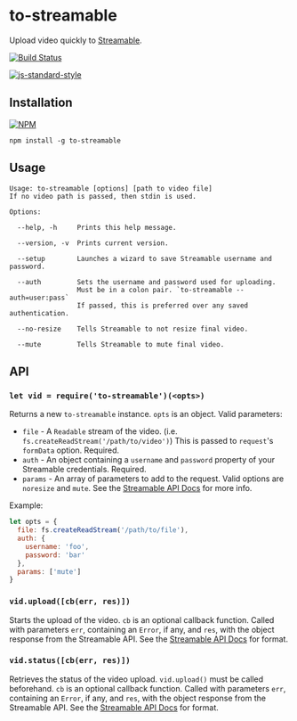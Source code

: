 # to-streamable

Upload video quickly to [Streamable](http://streamable.com).

[![Build Status](https://travis-ci.org/remixz/to-streamable.svg?branch=master)](https://travis-ci.org/remixz/to-streamable)

[![js-standard-style](https://cdn.rawgit.com/feross/standard/master/badge.svg)](https://github.com/feross/standard)

## Installation

[![NPM](https://nodei.co/npm/to-streamable.png)](https://nodei.co/npm/to-streamable/)

```
npm install -g to-streamable
```

## Usage

```
Usage: to-streamable [options] [path to video file]
If no video path is passed, then stdin is used.

Options:

  --help, -h     Prints this help message.

  --version, -v  Prints current version.

  --setup        Launches a wizard to save Streamable username and password.

  --auth         Sets the username and password used for uploading.
                 Must be in a colon pair. `to-streamable --auth=user:pass`
                 If passed, this is preferred over any saved authentication.

  --no-resize    Tells Streamable to not resize final video.

  --mute         Tells Streamable to mute final video.
```

## API

### `let vid = require('to-streamable')(<opts>)`

Returns a new `to-streamable` instance. `opts` is an object. Valid parameters:

* `file` - A `Readable` stream of the video. (i.e. `fs.createReadStream('/path/to/video')`) This is passed to `request`'s `formData` option. Required.
* `auth` - An object containing a `username` and `password` property of your Streamable credentials. Required.
* `params` - An array of parameters to add to the request. Valid options are `noresize` and `mute`. See the [Streamable API Docs](http://streamable.com/documentation) for more info.

Example:

```js
let opts = {
  file: fs.createReadStream('/path/to/file'),
  auth: {
    username: 'foo',
    password: 'bar'
  },
  params: ['mute']
}
```

### `vid.upload([cb(err, res)])`

Starts the upload of the video. `cb` is an optional callback function. Called with parameters `err`, containing an `Error`, if any, and `res`, with the object response from the Streamable API. See the [Streamable API Docs](http://streamable.com/documentation) for format.

### `vid.status([cb(err, res)])`

Retrieves the status of the video upload. `vid.upload()` must be called beforehand. `cb` is an optional callback function. Called with parameters `err`, containing an `Error`, if any, and `res`, with the object response from the Streamable API. See the [Streamable API Docs](http://streamable.com/documentation) for format.
